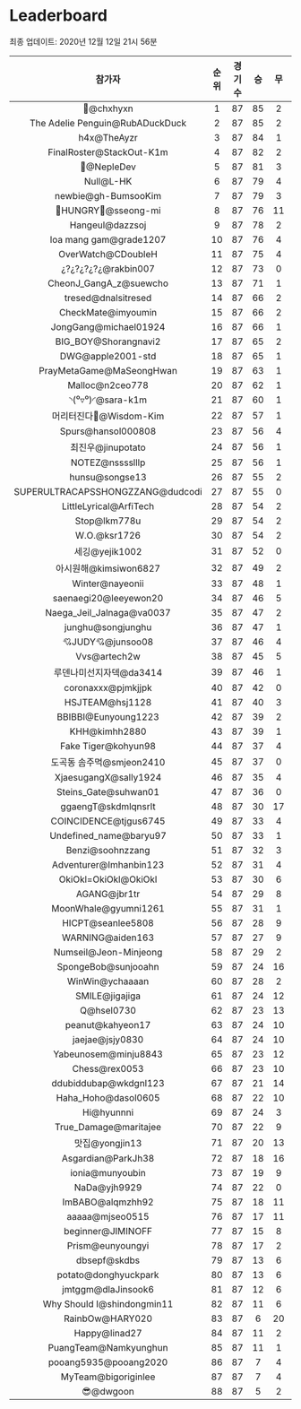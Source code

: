 # Leaderboard
최종 업데이트: 2020년 12월 12일 21시 56분




| 참가자 | 순위 | 경기수 | 승 | 무 | 패 | 승점 |
|:---:|:---:|:---:|:---:|:---:|:---:|:---:|
| 👑@chxhyxn | 1 | 87 | 85 | 2 | 0 | 257 |
| The Adelie Penguin@RubADuckDuck | 2 | 87 | 85 | 2 | 0 | 257 |
| h4x@TheAyzr | 3 | 87 | 84 | 1 | 2 | 253 |
| FinalRoster@StackOut-K1m | 4 | 87 | 82 | 2 | 3 | 248 |
| 🥈@NepleDev | 5 | 87 | 81 | 3 | 3 | 246 |
| Null@L-HK | 6 | 87 | 79 | 4 | 4 | 241 |
| newbie@gh-BumsooKim | 7 | 87 | 79 | 3 | 5 | 240 |
| 🍗HUNGRY🍗@sseong-mi | 8 | 87 | 76 | 11 | 0 | 239 |
| Hangeul@dazzsoj | 9 | 87 | 78 | 2 | 7 | 236 |
| loa mang gam@grade1207 | 10 | 87 | 76 | 4 | 7 | 232 |
| OverWatch@CDoubleH | 11 | 87 | 75 | 4 | 8 | 229 |
| ¿?¿?¿?¿?¿@rakbin007 | 12 | 87 | 73 | 0 | 14 | 219 |
| CheonJ_GangA_z@suewcho | 13 | 87 | 71 | 1 | 15 | 214 |
| tresed@dnalsitresed | 14 | 87 | 66 | 2 | 19 | 200 |
| CheckMate@imyoumin | 15 | 87 | 66 | 2 | 19 | 200 |
| JongGang@michael01924 | 16 | 87 | 66 | 1 | 20 | 199 |
| BIG_BOY@Shorangnavi2 | 17 | 87 | 65 | 2 | 20 | 197 |
| DWG@apple2001-std | 18 | 87 | 65 | 1 | 21 | 196 |
| PrayMetaGame@MaSeongHwan | 19 | 87 | 63 | 1 | 23 | 190 |
| Malloc@n2ceo778 | 20 | 87 | 62 | 1 | 24 | 187 |
| ◝(⁰▿⁰)◜@sara-k1m | 21 | 87 | 60 | 1 | 26 | 181 |
| 머리터진다🤯@Wisdom-Kim | 22 | 87 | 57 | 1 | 29 | 172 |
| Spurs@hansol000808 | 23 | 87 | 56 | 4 | 27 | 172 |
| 최진우@jinupotato | 24 | 87 | 56 | 1 | 30 | 169 |
| NOTEZ@nsssslllp | 25 | 87 | 56 | 1 | 30 | 169 |
| hunsu@songse13 | 26 | 87 | 55 | 2 | 30 | 167 |
| SUPERULTRACAPSSHONGZZANG@dudcodi | 27 | 87 | 55 | 0 | 32 | 165 |
| LittleLyrical@ArfiTech | 28 | 87 | 54 | 2 | 31 | 164 |
| Stop@lkm778u | 29 | 87 | 54 | 2 | 31 | 164 |
| W.O.@ksr1726 | 30 | 87 | 54 | 2 | 31 | 164 |
| 세깅@yejik1002 | 31 | 87 | 52 | 0 | 35 | 156 |
| 아시원해@kimsiwon6827 | 32 | 87 | 49 | 2 | 36 | 149 |
| Winter@nayeonii | 33 | 87 | 48 | 1 | 38 | 145 |
| saenaegi20@leeyewon20 | 34 | 87 | 46 | 5 | 36 | 143 |
| Naega_Jeil_Jalnaga@va0037 | 35 | 87 | 47 | 2 | 38 | 143 |
| junghu@songjunghu | 36 | 87 | 47 | 1 | 39 | 142 |
| 💘JUDY💘@junsoo08 | 37 | 87 | 46 | 4 | 37 | 142 |
| Vvs@artech2w | 38 | 87 | 45 | 5 | 37 | 140 |
| 루덴나미선지자덱@da3414 | 39 | 87 | 46 | 1 | 40 | 139 |
| coronaxxx@pjmkjjpk | 40 | 87 | 42 | 0 | 45 | 126 |
| HSJTEAM@hsj1128 | 41 | 87 | 40 | 3 | 44 | 123 |
| BBIBBI@Eunyoung1223 | 42 | 87 | 39 | 2 | 46 | 119 |
| KHH@kimhh2880 | 43 | 87 | 39 | 1 | 47 | 118 |
| Fake Tiger@kohyun98 | 44 | 87 | 37 | 4 | 46 | 115 |
| 도곡동 솜주먹@smjeon2410 | 45 | 87 | 37 | 0 | 50 | 111 |
| XjaesugangX@sally1924 | 46 | 87 | 35 | 4 | 48 | 109 |
| Steins_Gate@suhwan01 | 47 | 87 | 36 | 0 | 51 | 108 |
| ggaengT@skdmlqnsrlt | 48 | 87 | 30 | 17 | 40 | 107 |
| COINCIDENCE@tjgus6745 | 49 | 87 | 33 | 4 | 50 | 103 |
| Undefined_name@baryu97 | 50 | 87 | 33 | 1 | 53 | 100 |
| Benzi@soohnzzang | 51 | 87 | 32 | 3 | 52 | 99 |
| Adventurer@Imhanbin123 | 52 | 87 | 31 | 4 | 52 | 97 |
| OkiOkl=OkiOkl@OkiOkl | 53 | 87 | 30 | 6 | 51 | 96 |
| AGANG@jbr1tr | 54 | 87 | 29 | 8 | 50 | 95 |
| MoonWhale@gyumni1261 | 55 | 87 | 31 | 1 | 55 | 94 |
| HICPT@seanlee5808 | 56 | 87 | 28 | 9 | 50 | 93 |
| WARNING@aiden163 | 57 | 87 | 27 | 9 | 51 | 90 |
| Numseil@Jeon-Minjeong | 58 | 87 | 29 | 2 | 56 | 89 |
| SpongeBob@sunjooahn | 59 | 87 | 24 | 16 | 47 | 88 |
| WinWin@ychaaaan | 60 | 87 | 28 | 2 | 57 | 86 |
| SMILE@jigajiga | 61 | 87 | 24 | 12 | 51 | 84 |
| Q@hsel0730 | 62 | 87 | 23 | 13 | 51 | 82 |
| peanut@kahyeon17 | 63 | 87 | 24 | 10 | 53 | 82 |
| jaejae@jsjy0830 | 64 | 87 | 24 | 10 | 53 | 82 |
| Yabeunosem@minju8843 | 65 | 87 | 23 | 12 | 52 | 81 |
| Chess@rex0053 | 66 | 87 | 23 | 10 | 54 | 79 |
| ddubiddubap@wkdgnl123 | 67 | 87 | 21 | 14 | 52 | 77 |
| Haha_Hoho@dasol0605 | 68 | 87 | 22 | 10 | 55 | 76 |
| Hi@hyunnni | 69 | 87 | 24 | 3 | 60 | 75 |
| True_Damage@maritajee | 70 | 87 | 22 | 9 | 56 | 75 |
| 맛집@yongjin13 | 71 | 87 | 20 | 13 | 54 | 73 |
| Asgardian@ParkJh38 | 72 | 87 | 18 | 16 | 53 | 70 |
| ionia@munyoubin | 73 | 87 | 19 | 9 | 59 | 66 |
| NaDa@yjh9929 | 74 | 87 | 22 | 0 | 65 | 66 |
| ImBABO@alqmzhh92 | 75 | 87 | 18 | 11 | 58 | 65 |
| aaaaa@mjseo0515 | 76 | 87 | 17 | 11 | 59 | 62 |
| beginner@JIMINOFF | 77 | 87 | 15 | 8 | 64 | 53 |
| Prism@eunyoungyi | 78 | 87 | 17 | 2 | 68 | 53 |
| dbsepf@skdbs | 79 | 87 | 13 | 6 | 68 | 45 |
| potato@donghyuckpark | 80 | 87 | 13 | 6 | 68 | 45 |
| jmtggm@dlaJinsook6 | 81 | 87 | 12 | 6 | 69 | 42 |
| Why Should I@shindongmin11 | 82 | 87 | 11 | 6 | 70 | 39 |
| RainbOw@HARY020 | 83 | 87 | 6 | 20 | 61 | 38 |
| Happy@linad27 | 84 | 87 | 11 | 2 | 74 | 35 |
| PuangTeam@Namkyunghun | 85 | 87 | 11 | 1 | 75 | 34 |
| pooang5935@pooang2020 | 86 | 87 | 7 | 4 | 76 | 25 |
| MyTeam@bigoriginlee | 87 | 87 | 7 | 4 | 76 | 25 |
| 😎@dwgoon | 88 | 87 | 5 | 2 | 80 | 17 |